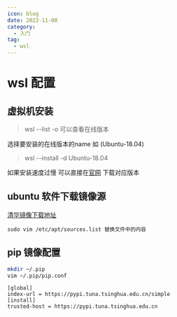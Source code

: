 ```yaml
---
icon: blog
date: 2022-11-08
category:
  - 入门
tag:
  - wsl
---
```


# wsl 配置

<!-- more -->

## 虚拟机安装

> wsl --list -o 可以查看在线版本

选择要安装的在线版本的name 如 (Ubuntu-18.04)

> wsl --install -d Ubuntu-18.04

如果安装速度过慢 可以直接在[官网](https://learn.microsoft.com/en-us/windows/wsl/install-manual)
下载对应版本


## ubuntu 软件下载镜像源


[清华镜像下载地址](https://mirrors.tuna.tsinghua.edu.cn/help/ubuntu/)

```
sudo vim /etc/apt/sources.list 替换文件中的内容
```

## pip 镜像配置

```bash
mkdir ~/.pip
vim ~/.pip/pip.conf
```

```
[global]
index-url = https://pypi.tuna.tsinghua.edu.cn/simple
[install]
trusted-host = https://pypi.tuna.tsinghua.edu.cn
```